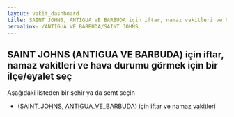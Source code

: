 ```yaml
---
layout: vakit_dashboard
title: SAINT JOHNS, ANTIGUA VE BARBUDA için iftar, namaz vakitleri ve hava durumu - ilçe/eyalet seç
permalink: /ANTIGUA VE BARBUDA/SAINT JOHNS
---
```


## SAINT JOHNS (ANTIGUA VE BARBUDA) için iftar, namaz vakitleri ve hava durumu  görmek için bir ilçe/eyalet seç

Aşağıdaki listeden bir şehir ya da semt seçin

* [ (SAINT_JOHNS, ANTIGUA_VE_BARBUDA) için iftar ve namaz vakitleri](/ANTIGUA_VE_BARBUDA/SAINT_JOHNS/)

<script type="text/javascript">
  var GLOBAL_COUNTRY = 'ANTIGUA VE BARBUDA';
  var GLOBAL_CITY = 'SAINT JOHNS';
  var GLOBAL_STATE = 'SAINT JOHNS';
</script>
